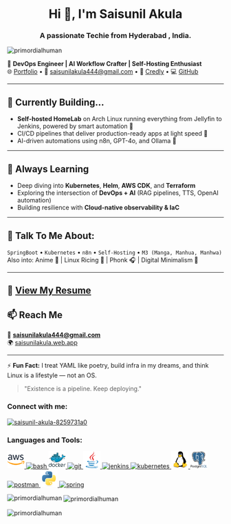 <h1 align="center">Hi 👋, I'm Saisunil Akula</h1>
<h3 align="center">A passionate Techie from Hyderabad , India.</h3>

<p align="left"> <img src="https://komarev.com/ghpvc/?username=primordialhuman&label=Profile%20views&color=0e75b6&style=flat" alt="primordialhuman" /> </p>


🔧 **DevOps Engineer | AI Workflow Crafter | Self-Hosting Enthusiast**  
🌐 [Portfolio](https://saisunilakula.web.app) • 📧 saisunilakula444@gmail.com • 🧠 [Credly](https://www.credly.com/users/saisunil-akula) • 💻 [GitHub](https://github.com/primordialhuman)

---

## 🔭 Currently Building...
- **Self-hosted HomeLab** on Arch Linux running everything from Jellyfin to Jenkins, powered by smart automation 🔌
- CI/CD pipelines that deliver production-ready apps at light speed 🚀
- AI-driven automations using n8n, GPT-4o, and Ollama 🤖

---

## 🌱 Always Learning
- Deep diving into **Kubernetes**, **Helm**, **AWS CDK**, and **Terraform**
- Exploring the intersection of **DevOps + AI** (RAG pipelines, TTS, OpenAI automation)
- Building resilience with **Cloud-native observability & IaC**


---

## 💬 Talk To Me About:
`SpringBoot` • `Kubernetes` • `n8n` • `Self-Hosting` • `M3 (Manga, Manhua, Manhwa)`  
Also into: Anime 🎴 | Linux Ricing 🧬 | Phonk 🎧 | Digital Minimalism 📵

---

## 📄 [View My Resume](https://drive.google.com/file/d/1fUmNc6FZRzpHGWeObdDzvOjkEUcfxeXB/view?usp=sharing)

## 📫 Reach Me
📧 **saisunilakula444@gmail.com**  
🌍 [saisunilakula.web.app](https://saisunilakula.web.app)

---

⚡ **Fun Fact:** I treat YAML like poetry, build infra in my dreams, and think Linux is a lifestyle — not an OS.

> "Existence is a pipeline. Keep deploying."


<h3 align="left">Connect with me:</h3>
<p align="left">
<a href="https://linkedin.com/in/saisunil-akula-8259731a0" target="blank"><img align="center" src="https://raw.githubusercontent.com/rahuldkjain/github-profile-readme-generator/master/src/images/icons/Social/linked-in-alt.svg" alt="saisunil-akula-8259731a0" height="30" width="40" /></a>
</p>

<h3 align="left">Languages and Tools:</h3>
<p align="left"> <a href="https://aws.amazon.com" target="_blank" rel="noreferrer"> <img src="https://raw.githubusercontent.com/devicons/devicon/master/icons/amazonwebservices/amazonwebservices-original-wordmark.svg" alt="aws" width="40" height="40"/> </a> <a href="https://www.gnu.org/software/bash/" target="_blank" rel="noreferrer"> <img src="https://www.vectorlogo.zone/logos/gnu_bash/gnu_bash-icon.svg" alt="bash" width="40" height="40"/> </a> <a href="https://www.docker.com/" target="_blank" rel="noreferrer"> <img src="https://raw.githubusercontent.com/devicons/devicon/master/icons/docker/docker-original-wordmark.svg" alt="docker" width="40" height="40"/> </a> <a href="https://git-scm.com/" target="_blank" rel="noreferrer"> <img src="https://www.vectorlogo.zone/logos/git-scm/git-scm-icon.svg" alt="git" width="40" height="40"/> </a> <a href="https://www.java.com" target="_blank" rel="noreferrer"> <img src="https://raw.githubusercontent.com/devicons/devicon/master/icons/java/java-original.svg" alt="java" width="40" height="40"/> </a> <a href="https://www.jenkins.io" target="_blank" rel="noreferrer"> <img src="https://www.vectorlogo.zone/logos/jenkins/jenkins-icon.svg" alt="jenkins" width="40" height="40"/> </a> <a href="https://kubernetes.io" target="_blank" rel="noreferrer"> <img src="https://www.vectorlogo.zone/logos/kubernetes/kubernetes-icon.svg" alt="kubernetes" width="40" height="40"/> </a> <a href="https://www.linux.org/" target="_blank" rel="noreferrer"> <img src="https://raw.githubusercontent.com/devicons/devicon/master/icons/linux/linux-original.svg" alt="linux" width="40" height="40"/> </a> <a href="https://www.postgresql.org" target="_blank" rel="noreferrer"> <img src="https://raw.githubusercontent.com/devicons/devicon/master/icons/postgresql/postgresql-original-wordmark.svg" alt="postgresql" width="40" height="40"/> </a> <a href="https://postman.com" target="_blank" rel="noreferrer"> <img src="https://www.vectorlogo.zone/logos/getpostman/getpostman-icon.svg" alt="postman" width="40" height="40"/> </a> <a href="https://www.python.org" target="_blank" rel="noreferrer"> <img src="https://raw.githubusercontent.com/devicons/devicon/master/icons/python/python-original.svg" alt="python" width="40" height="40"/> </a> <a href="https://spring.io/" target="_blank" rel="noreferrer"> <img src="https://www.vectorlogo.zone/logos/springio/springio-icon.svg" alt="spring" width="40" height="40"/> </a> </p>

<p><img align="left" src="https://github-readme-stats.vercel.app/api/top-langs?username=primordialhuman&show_icons=true&locale=en&layout=compact" alt="primordialhuman" /></p>

<p>&nbsp;<img align="center" src="https://github-readme-stats.vercel.app/api?username=primordialhuman&show_icons=true&locale=en" alt="primordialhuman" /></p>

<p><img align="center" src="https://github-readme-streak-stats.herokuapp.com/?user=primordialhuman&" alt="primordialhuman" /></p>
